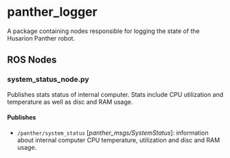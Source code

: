 # panther_logger

A package containing nodes responsible for logging the state of the Husarion Panther robot.

## ROS Nodes

### system_status_node.py

Publishes stats status of internal computer. Stats include CPU utilization and temperature as well as disc and RAM usage.

#### Publishes

- `/panther/system_status` [*panther_msgs/SystemStatus*]: information about internal computer CPU temperature, utilization and disc and RAM usage.